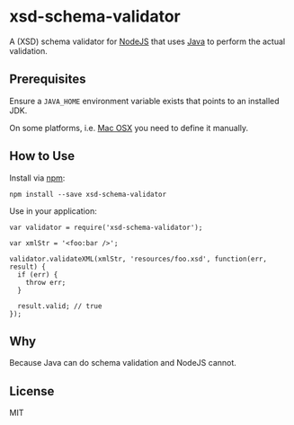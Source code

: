 # xsd-schema-validator


A (XSD) schema validator for [NodeJS](nodejs.org) that uses [Java](https://www.java.com) to perform the actual validation.


## Prerequisites

Ensure a `JAVA_HOME` environment variable exists that points to an installed JDK.

On some platforms, i.e. [Mac OSX](http://www.mkyong.com/java/how-to-set-java_home-environment-variable-on-mac-os-x/) you need to define it manually.


## How to Use

Install via [npm](http://npmjs.org):

```
npm install --save xsd-schema-validator
```

Use in your application:

```
var validator = require('xsd-schema-validator');

var xmlStr = '<foo:bar />';

validator.validateXML(xmlStr, 'resources/foo.xsd', function(err, result) {
  if (err) {
    throw err;
  }

  result.valid; // true
});
```

## Why

Because Java can do schema validation and NodeJS cannot.


## License

MIT
